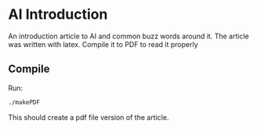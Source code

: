 # AI Introduction
An introduction article to AI and common buzz words around it. The article was written with latex. Compile it to PDF to read it properly

## Compile
Run:
```bash
./makePDF
```

This should create a pdf file version of the article.
